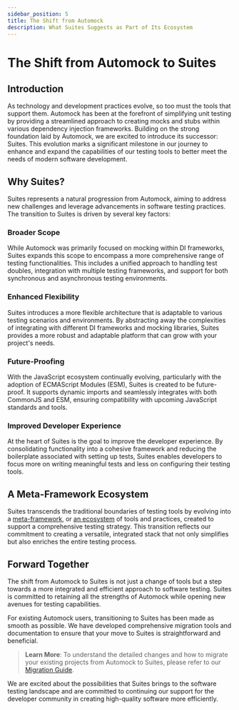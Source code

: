 ```yaml
---
sidebar_position: 5
title: The Shift from Automock
description: What Suites Suggests as Part of Its Ecosystem
---
```


# The Shift from Automock to Suites

## Introduction

As technology and development practices evolve, so too must the tools that support them. Automock has been at the
forefront of simplifying unit testing by providing a streamlined approach to creating mocks and stubs within various
dependency injection frameworks. Building on the strong foundation laid by Automock, we are excited to introduce its
successor: Suites. This evolution marks a significant milestone in our journey to enhance and expand the capabilities of
our testing tools to better meet the needs of modern software development.

## Why Suites?

Suites represents a natural progression from Automock, aiming to address new challenges and leverage advancements in
software testing practices. The transition to Suites is driven by several key factors:

### Broader Scope

While Automock was primarily focused on mocking within DI frameworks, Suites expands this scope to encompass a more
comprehensive range of testing functionalities. This includes a unified approach to handling test doubles, integration
with multiple testing frameworks, and support for both synchronous and asynchronous testing environments.

### Enhanced Flexibility

Suites introduces a more flexible architecture that is adaptable to various testing scenarios and environments. By
abstracting away the complexities of integrating with different DI frameworks and mocking libraries, Suites provides a
more robust and adaptable platform that can grow with your project's needs.

### Future-Proofing

With the JavaScript ecosystem continually evolving, particularly with the adoption of ECMAScript Modules (ESM), Suites
is created to be future-proof. It supports dynamic imports and seamlessly integrates with both CommonJS and ESM,
ensuring compatibility with upcoming JavaScript standards and tools.

### Improved Developer Experience

At the heart of Suites is the goal to improve the developer experience. By consolidating functionality into a cohesive
framework and reducing the boilerplate associated with setting up tests, Suites enables developers to focus more on
writing meaningful tests and less on configuring their testing tools.

## A Meta-Framework Ecosystem

Suites transcends the traditional boundaries of testing tools by evolving into a [meta-framework](/docs/suites-as-a-meta-framework),
or [an ecosystem](/docs/) of tools and practices, created to support a comprehensive testing strategy. This transition reflects our commitment to
creating a versatile, integrated stack that not only simplifies but also enriches the entire testing process.

## Forward Together

The shift from Automock to Suites is not just a change of tools but a step towards a more integrated and efficient
approach to software testing. Suites is committed to retaining all the strengths of Automock while opening new avenues
for testing capabilities.

For existing Automock users, transitioning to Suites has been made as smooth as possible. We have developed
comprehensive migration tools and documentation to ensure that your move to Suites is straightforward and beneficial.

> **Learn More**: To understand the detailed changes and how to migrate your existing projects from Automock to Suites,
> please refer to our [Migration Guide](/docs/migration-from-automock-to-suites).

We are excited about the possibilities that Suites brings to the software testing landscape and are committed to
continuing our support for the developer community in creating high-quality software more efficiently.
